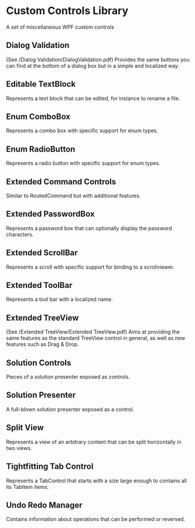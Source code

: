# Custom Controls Library
A set of miscellaneous WPF custom controls

## Dialog Validation
(See /Dialog Validation/DialogValidation.pdf)
Provides the same buttons you can find at the bottom of a dialog box but in a simple and localized way.

## Editable TextBlock
Represents a text block that can be edited, for instance to rename a file.

## Enum ComboBox
Represents a combo box with specific support for enum types.

## Enum RadioButton
Represents a radio button with specific support for enum types.

## Extended Command Controls
Similar to RoutedCommand but with additional features.

## Extended PasswordBox
Represents a password box that can optionally display the password characters.

## Extended ScrollBar
Represents a scroll with specific support for binding to a scrollviewer.

## Extended ToolBar
Represents a tool bar with a localized name.

## Extended TreeView
(See /Extended TreeView/Extended TreeView.pdf)
Aims at providing the same features as the standard TreeView control in general, as well as new features such as Drag & Drop.

## Solution Controls
Pieces of a solution presenter exposed as controls.

## Solution Presenter
A full-blown solution presenter exposed as a control.

## Split View
Represents a view of an arbitrary content that can be split horizontally in two views.

## Tightfitting Tab Control
Represents a TabControl that starts with a size large enough to contains all its TabItem items.

## Undo Redo Manager
Contains information about operations that can be performed or reversed.

